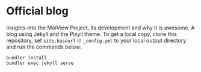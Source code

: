 Official blog
=============
Insights into the MolView Project, its development and why it is awesome. A blog
using Jekyll and the Pixyll theme. To get a local copy, clone this repository,
set `site.baseurl` in `_config.yml` to your local output directory and run the
commands below:
```
bundler install
bundler exec jekyll serve
```
